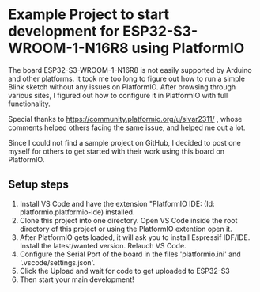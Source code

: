 # Example Project to start development for ESP32-S3-WROOM-1-N16R8 using PlatformIO
The board ESP32-S3-WROOM-1-N16R8 is not easily supported by Arduino and other platforms. It took me too long to figure out how to run a simple Blink sketch without any issues on PlatformIO. After browsing through various sites, I figured out how to configure it in PlatformIO with full functionality.

Special thanks to https://community.platformio.org/u/sivar2311/ , whose comments helped others facing the same issue, and helped me out a lot.

Since I could not find a sample project on GitHub, I decided to post one myself for others to get started with their work using this board on PlatformIO.

## Setup steps
1) Install VS Code and have the extension "PlatformIO IDE: (Id: platformio.platformio-ide) installed.
2) Clone this project into one directory. Open VS Code inside the root directory of this project or using the PlatformIO extention open it.
3) After PlatformIO gets loaded, it will ask you to install Espressif IDF/IDE. Install the latest/wanted version. Relauch VS Code.
4) Configure the Serial Port of the board in the files 'platformio.ini' and '.vscode/settings.json'.
5) Click the Upload and wait for code to get uploaded to ESP32-S3
6) Then start your main development!